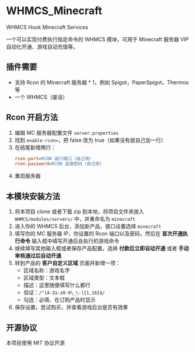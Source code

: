 # WHMCS_Minecraft
WHMCS Hook Minecraft Services

一个可以实现付费执行指定命令的 WHMCS 模块，可用于 Minecraft 服务器 VIP 自动化开通、游戏自动充值等。

## 插件需要
- 支持 Rcon 的 Minecraft 服务器 * 1，例如 Spigot，PaperSpigot，Thermos 等
- 一个 WHMCS（废话）

## Rcon 开启方法
1. 编辑 MC 服务器配置文件 `server.properties`
2. 找到 `enable-rcon=`，把 false 改为 true（如果没有就自己加一行）
3. 在结尾新增两行：
   ```ini
   rcon.port=RCON 运行端口（自己改）
   rcon.password=RCON 连接密码（自己改）
   ```
4. 重启服务器

## 本模块安装方法

1. 将本项目 clone 或者下载 zip 到本地，将项目文件夹放入 `WHMCS/modules/servers/` 中，并重命名为 `minecraft`
2. 进入你的 WHMCS 后台，添加新产品，接口设置选择 `minecraft`
3. 填写你的 MC 服务器 IP、你设置的 Rcon 端口以及密码，然后在 __首次开通执行命令__ 输入框中填写开通后会执行的游戏命令
4. 继续填写其他输入框或者保存产品配置，选择 __付款后立即自动开通__ 或者 __手动审核通过后自动开通__
5. 转到产品的 __客户自定义区域__ 页面并新增一项：
   - 区域名称：游戏名字
   - 区域类型：文本框
   - 描述：这里随便填写什么都行
   - 验证：`/^[A-Za-z0-9\_\-]{1,16}$/`
   - 勾选：必填、在订购产品时显示
6. 保存设置，尝试购买，并查看游戏后台是否有效果

## 开源协议
本项目使用 MIT 协议开源
